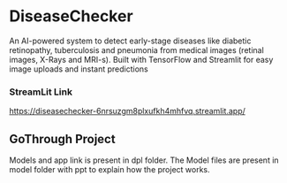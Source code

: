 # DiseaseChecker
An AI-powered system to detect early-stage diseases like diabetic retinopathy, tuberculosis and pneumonia from medical images (retinal images, X-Rays and MRI-s). Built with TensorFlow and Streamlit for easy image uploads and instant predictions

### StreamLit Link
https://diseasechecker-6nrsuzgm8plxufkh4mhfvq.streamlit.app/

## GoThrough Project
Models and app link is present in dpl folder.
The Model files are present in model folder with ppt to explain how the project works.
